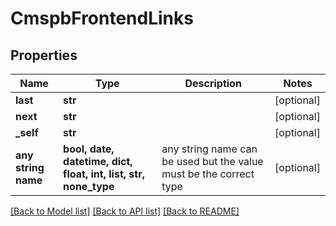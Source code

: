 # CmspbFrontendLinks


## Properties
Name | Type | Description | Notes
------------ | ------------- | ------------- | -------------
**last** | **str** |  | [optional] 
**next** | **str** |  | [optional] 
**_self** | **str** |  | [optional] 
**any string name** | **bool, date, datetime, dict, float, int, list, str, none_type** | any string name can be used but the value must be the correct type | [optional]

[[Back to Model list]](../README.md#documentation-for-models) [[Back to API list]](../README.md#documentation-for-api-endpoints) [[Back to README]](../README.md)


